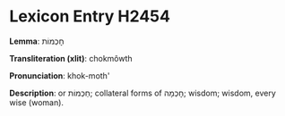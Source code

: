 # Lexicon Entry H2454

**Lemma**: חׇכְמוֹת

**Transliteration (xlit)**: chokmôwth

**Pronunciation**: khok-moth'

**Description**:
or חַכְמוֹת; collateral forms of חׇכְמָה; wisdom; wisdom, every wise (woman).
